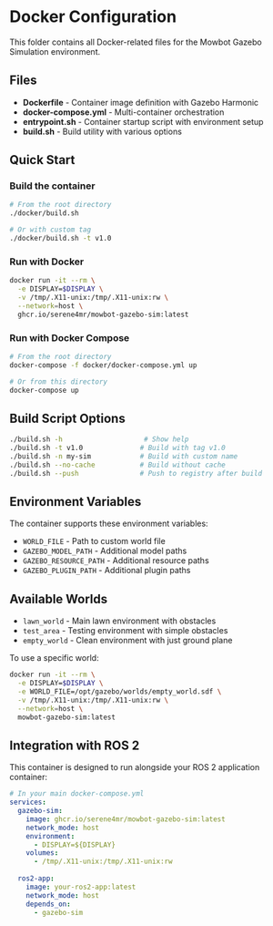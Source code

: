 # Docker Configuration

This folder contains all Docker-related files for the Mowbot Gazebo Simulation environment.

## Files

- **Dockerfile** - Container image definition with Gazebo Harmonic
- **docker-compose.yml** - Multi-container orchestration
- **entrypoint.sh** - Container startup script with environment setup
- **build.sh** - Build utility with various options

## Quick Start

### Build the container
```bash
# From the root directory
./docker/build.sh

# Or with custom tag
./docker/build.sh -t v1.0
```

### Run with Docker
```bash
docker run -it --rm \
  -e DISPLAY=$DISPLAY \
  -v /tmp/.X11-unix:/tmp/.X11-unix:rw \
  --network=host \
  ghcr.io/serene4mr/mowbot-gazebo-sim:latest
```

### Run with Docker Compose
```bash
# From the root directory
docker-compose -f docker/docker-compose.yml up

# Or from this directory
docker-compose up
```

## Build Script Options

```bash
./build.sh -h                    # Show help
./build.sh -t v1.0              # Build with tag v1.0
./build.sh -n my-sim            # Build with custom name
./build.sh --no-cache           # Build without cache
./build.sh --push               # Push to registry after build
```

## Environment Variables

The container supports these environment variables:

- `WORLD_FILE` - Path to custom world file
- `GAZEBO_MODEL_PATH` - Additional model paths
- `GAZEBO_RESOURCE_PATH` - Additional resource paths
- `GAZEBO_PLUGIN_PATH` - Additional plugin paths

## Available Worlds

- `lawn_world` - Main lawn environment with obstacles
- `test_area` - Testing environment with simple obstacles
- `empty_world` - Clean environment with just ground plane

To use a specific world:
```bash
docker run -it --rm \
  -e DISPLAY=$DISPLAY \
  -e WORLD_FILE=/opt/gazebo/worlds/empty_world.sdf \
  -v /tmp/.X11-unix:/tmp/.X11-unix:rw \
  --network=host \
  mowbot-gazebo-sim:latest
```

## Integration with ROS 2

This container is designed to run alongside your ROS 2 application container:

```yaml
# In your main docker-compose.yml
services:
  gazebo-sim:
    image: ghcr.io/serene4mr/mowbot-gazebo-sim:latest
    network_mode: host
    environment:
      - DISPLAY=${DISPLAY}
    volumes:
      - /tmp/.X11-unix:/tmp/.X11-unix:rw
  
  ros2-app:
    image: your-ros2-app:latest
    network_mode: host
    depends_on:
      - gazebo-sim
```
